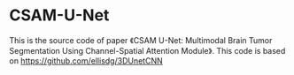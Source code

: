 # CSAM-U-Net
This is the source code of paper 《CSAM U-Net: Multimodal Brain Tumor Segmentation Using Channel-Spatial Attention Module》. 
This code is based on https://github.com/ellisdg/3DUnetCNN
